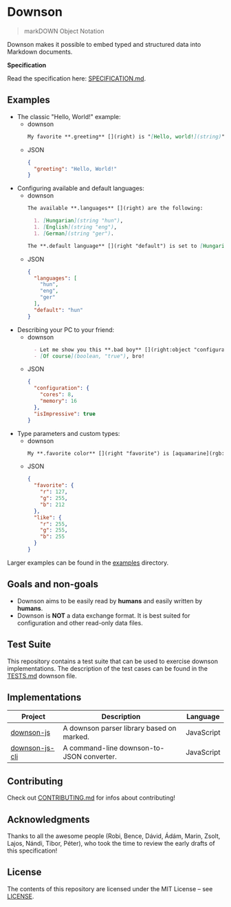# Downson

> markDOWN Object Notation

Downson makes it possible to embed typed and structured data into Markdown documents.

**Specification**

Read the specification here: [SPECIFICATION.md](SPECIFICATION.md).

## Examples

  * The classic "Hello, World!" example:
    * downson
      ~~~~Markdown
      My favorite **.greeting** [](right) is "[Hello, world!](string)".
      ~~~~
    * JSON
      ~~~~JSON
      {
        "greeting": "Hello, World!"
      }
      ~~~~
  * Configuring available and default languages:
    * downson
      ~~~~Markdown
      The available **.languages** [](right) are the following:

        1. [Hungarian](string "hun"),
        1. [English](string "eng"),
        1. [German](string "ger").

      The **.default language** [](right "default") is set to [Hungarian](string "hun").
      ~~~~
    * JSON
      ~~~~JSON
      {
        "languages": [
          "hun",
          "eng",
          "ger"
        ],
        "default": "hun"
      }
      ~~~~
  * Describing your PC to your friend:
    * downson
      ~~~~Markdown
        - Let me show you this **.bad boy** [](right:object "configuration")! It has [8](int) **.cores** [](left) and [16](int) gigs of **.memory** [](left)! []($) **.Impressive** [](right "isImpressive"), huh?
        - [Of course](boolean, "true"), bro!
      ~~~~
    * JSON
      ~~~~JSON
      {
        "configuration": {
          "cores": 8,
          "memory": 16
        },
        "isImpressive": true
      }
      ~~~~
  * Type parameters and custom types:
    * downson
      ~~~~Markdown
      My **.favorite color** [](right "favorite") is [aquamarine](rgb:mode=string), but I also **.like** [](right) [#FFFFFF](rgb:mode=hex).
      ~~~~
    * JSON
      ~~~~JSON
      {
        "favorite": {
          "r": 127,
          "g": 255,
          "b": 212
        },
        "like": {
          "r": 255,
          "g": 255,
          "b": 255
        }
      }
      ~~~~

Larger examples can be found in the [examples](examples) directory.

## Goals and non-goals

  * Downson aims to be easily read by **humans** and easily written by **humans**.
  * Downson is **NOT** a data exchange format. It is best suited for configuration and other read-only data files.

## Test Suite

This repository contains a test suite that can be used to exercise downson implementations. The description of the test cases can be found in the [TESTS.md](TESTS.md) downson file.

## Implementations

| Project                                                      | Description                               | Language   |
|--------------------------------------------------------------|-------------------------------------------|:----------:|
| [downson-js](https://github.com/battila7/downson-js)         | A downson parser library based on marked. | JavaScript |
| [downson-js-cli](https://github.com/battila7/downson-js-cli) | A command-line downson-to-JSON converter. | JavaScript |

## Contributing

Check out [CONTRIBUTING.md](CONTRIBUTING.md) for infos about contributing!

## Acknowledgments

Thanks to all the awesome people (Robi, Bence, Dávid, Ádám, Marin, Zsolt, Lajos, Nándi, Tibor, Péter), who took the time to review the early drafts of this specification!

## License

The contents of this repository are licensed under the MIT License – see [LICENSE](LICENSE).
